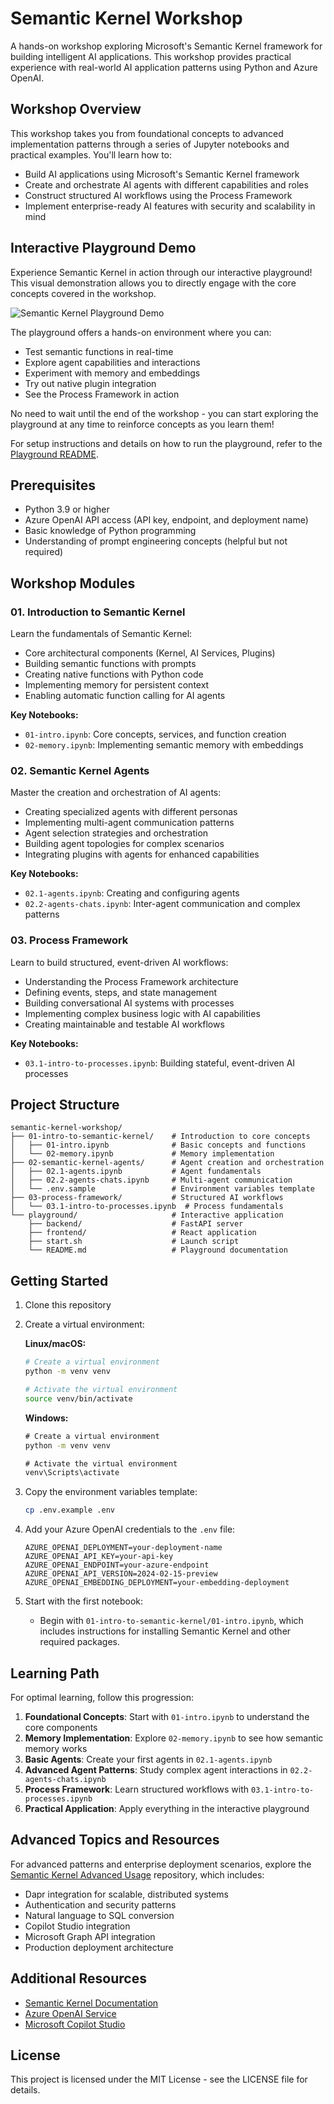 # Semantic Kernel Workshop

A hands-on workshop exploring Microsoft's Semantic Kernel framework for building intelligent AI applications. This workshop provides practical experience with real-world AI application patterns using Python and Azure OpenAI.

## Workshop Overview

This workshop takes you from foundational concepts to advanced implementation patterns through a series of Jupyter notebooks and practical examples. You'll learn how to:

- Build AI applications using Microsoft's Semantic Kernel framework
- Create and orchestrate AI agents with different capabilities and roles
- Construct structured AI workflows using the Process Framework
- Implement enterprise-ready AI features with security and scalability in mind

## Interactive Playground Demo

Experience Semantic Kernel in action through our interactive playground! This visual demonstration allows you to directly engage with the core concepts covered in the workshop.

![Semantic Kernel Playground Demo](playground/assets/sk-playground.gif)

The playground offers a hands-on environment where you can:
- Test semantic functions in real-time
- Explore agent capabilities and interactions
- Experiment with memory and embeddings
- Try out native plugin integration
- See the Process Framework in action

No need to wait until the end of the workshop - you can start exploring the playground at any time to reinforce concepts as you learn them!

For setup instructions and details on how to run the playground, refer to the [Playground README](playground/README.md).

## Prerequisites

- Python 3.9 or higher
- Azure OpenAI API access (API key, endpoint, and deployment name)
- Basic knowledge of Python programming
- Understanding of prompt engineering concepts (helpful but not required)

## Workshop Modules

### 01. Introduction to Semantic Kernel

Learn the fundamentals of Semantic Kernel:
- Core architectural components (Kernel, AI Services, Plugins)
- Building semantic functions with prompts
- Creating native functions with Python code
- Implementing memory for persistent context
- Enabling automatic function calling for AI agents

**Key Notebooks:**
- `01-intro.ipynb`: Core concepts, services, and function creation
- `02-memory.ipynb`: Implementing semantic memory with embeddings

### 02. Semantic Kernel Agents

Master the creation and orchestration of AI agents:
- Creating specialized agents with different personas
- Implementing multi-agent communication patterns
- Agent selection strategies and orchestration
- Building agent topologies for complex scenarios
- Integrating plugins with agents for enhanced capabilities

**Key Notebooks:**
- `02.1-agents.ipynb`: Creating and configuring agents
- `02.2-agents-chats.ipynb`: Inter-agent communication and complex patterns

### 03. Process Framework

Learn to build structured, event-driven AI workflows:
- Understanding the Process Framework architecture
- Defining events, steps, and state management
- Building conversational AI systems with processes
- Implementing complex business logic with AI capabilities
- Creating maintainable and testable AI workflows

**Key Notebooks:**
- `03.1-intro-to-processes.ipynb`: Building stateful, event-driven AI processes

## Project Structure

```
semantic-kernel-workshop/
├── 01-intro-to-semantic-kernel/    # Introduction to core concepts
│   ├── 01-intro.ipynb              # Basic concepts and functions
│   └── 02-memory.ipynb             # Memory implementation
├── 02-semantic-kernel-agents/      # Agent creation and orchestration
│   ├── 02.1-agents.ipynb           # Agent fundamentals
│   ├── 02.2-agents-chats.ipynb     # Multi-agent communication
│   └── .env.sample                 # Environment variables template
├── 03-process-framework/           # Structured AI workflows
│   └── 03.1-intro-to-processes.ipynb  # Process fundamentals
└── playground/                     # Interactive application
    ├── backend/                    # FastAPI server
    ├── frontend/                   # React application
    ├── start.sh                    # Launch script
    └── README.md                   # Playground documentation
```

## Getting Started

1. Clone this repository

2. Create a virtual environment:
   
   **Linux/macOS:**
   ```bash
   # Create a virtual environment
   python -m venv venv
   
   # Activate the virtual environment
   source venv/bin/activate
   ```
   
   **Windows:**
   ```cmd
   # Create a virtual environment
   python -m venv venv
   
   # Activate the virtual environment
   venv\Scripts\activate
   ```

3. Copy the environment variables template:
   ```bash
   cp .env.example .env
   ```

4. Add your Azure OpenAI credentials to the `.env` file:
   ```
   AZURE_OPENAI_DEPLOYMENT=your-deployment-name
   AZURE_OPENAI_API_KEY=your-api-key 
   AZURE_OPENAI_ENDPOINT=your-azure-endpoint
   AZURE_OPENAI_API_VERSION=2024-02-15-preview
   AZURE_OPENAI_EMBEDDING_DEPLOYMENT=your-embedding-deployment
   ```

5. Start with the first notebook:
   - Begin with `01-intro-to-semantic-kernel/01-intro.ipynb`, which includes instructions for installing Semantic Kernel and other required packages.

## Learning Path

For optimal learning, follow this progression:

1. **Foundational Concepts**: Start with `01-intro.ipynb` to understand the core components
2. **Memory Implementation**: Explore `02-memory.ipynb` to see how semantic memory works
3. **Basic Agents**: Create your first agents in `02.1-agents.ipynb`
4. **Advanced Agent Patterns**: Study complex agent interactions in `02.2-agents-chats.ipynb`
5. **Process Framework**: Learn structured workflows with `03.1-intro-to-processes.ipynb`
6. **Practical Application**: Apply everything in the interactive playground

## Advanced Topics and Resources

For advanced patterns and enterprise deployment scenarios, explore the [Semantic Kernel Advanced Usage](https://github.com/Azure-Samples/semantic-kernel-advanced-usage) repository, which includes:

- Dapr integration for scalable, distributed systems
- Authentication and security patterns
- Natural language to SQL conversion
- Copilot Studio integration
- Microsoft Graph API integration
- Production deployment architecture

## Additional Resources

- [Semantic Kernel Documentation](https://learn.microsoft.com/en-us/semantic-kernel/overview/)
- [Azure OpenAI Service](https://azure.microsoft.com/en-us/products/ai-services/openai-service/)
- [Microsoft Copilot Studio](https://www.microsoft.com/en-us/microsoft-copilot/microsoft-copilot-studio)

## License

This project is licensed under the MIT License - see the LICENSE file for details.
